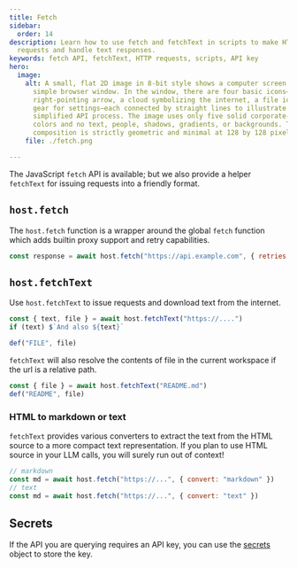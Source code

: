 ```yaml
---
title: Fetch
sidebar:
  order: 14
description: Learn how to use fetch and fetchText in scripts to make HTTP
  requests and handle text responses.
keywords: fetch API, fetchText, HTTP requests, scripts, API key
hero:
  image:
    alt: A small, flat 2D image in 8-bit style shows a computer screen displaying a
      simple browser window. In the window, there are four basic icons—a
      right-pointing arrow, a cloud symbolizing the internet, a file icon, and a
      gear for settings—each connected by straight lines to illustrate a
      simplified API process. The image uses only five solid corporate-style
      colors and no text, people, shadows, gradients, or backgrounds. The
      composition is strictly geometric and minimal at 128 by 128 pixels.
    file: ./fetch.png

---
```


The JavaScript `fetch` API is available; but we also provide a helper
`fetchText` for issuing requests into a friendly format.

## `host.fetch`

The `host.fetch` function is a wrapper around the global `fetch` function which adds builtin proxy support and retry capabilities.

```js
const response = await host.fetch("https://api.example.com", { retries: 3 })
```

## `host.fetchText`

Use `host.fetchText` to issue requests and download text from the internet.

```ts
const { text, file } = await host.fetchText("https://....")
if (text) $`And also ${text}`

def("FILE", file)
```

`fetchText` will also resolve the contents of file in the current workspace if the url is a relative path.

```ts
const { file } = await host.fetchText("README.md")
def("README", file)
```

### HTML to markdown or text

`fetchText` provides various converters to extract the text from the HTML source to a more compact text representation.
If you plan to use HTML source in your LLM calls, you will surely run out of context!

```js
// markdown
const md = await host.fetch("https://...", { convert: "markdown" })
// text
const md = await host.fetch("https://...", { convert: "text" })
```

## Secrets

If the API you are querying requires an API key, you can use the [secrets](/genaiscript/reference/scripts/secrets) object to store the key.

```

```
